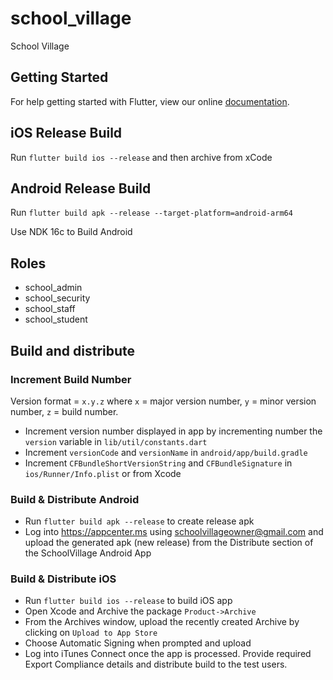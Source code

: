 # school_village

School Village

## Getting Started

For help getting started with Flutter, view our online
[documentation](https://flutter.io/).

## iOS Release Build
Run `flutter build ios --release` and then archive from xCode

## Android Release Build
Run `flutter build apk --release --target-platform=android-arm64`

Use NDK 16c to Build Android


## Roles
 - school_admin
 - school_security
 - school_staff
 - school_student
 
## Build and distribute
 
### Increment Build Number
Version format = `x.y.z` where `x` = major version number, `y` = minor version number, `z` = build number.
- Increment version number displayed in app by incrementing number the `version` variable in `lib/util/constants.dart`
- Increment `versionCode` and `versionName` in `android/app/build.gradle`
- Increment `CFBundleShortVersionString` and `CFBundleSignature` in `ios/Runner/Info.plist` or from Xcode

### Build & Distribute Android 
- Run `flutter build apk --release` to create release apk
- Log into https://appcenter.ms using schoolvillageowner@gmail.com and upload the generated apk (new release) from the Distribute section of the SchoolVillage Android App

### Build & Distribute iOS
- Run `flutter build ios --release` to build iOS app
- Open Xcode and Archive the package `Product->Archive`
- From the Archives window, upload the recently created Archive by clicking on `Upload to App Store`
- Choose Automatic Signing when prompted and upload
- Log into iTunes Connect once the app is processed. Provide required Export Compliance details and distribute build to the test users.
